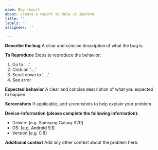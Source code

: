 ```yaml
---
name: Bug report
about: Create a report to help us improve
title: ''
labels: ''
assignees: ''

---
```


**Describe the bug**
A clear and concise description of what the bug is.

**To Reproduce**
Steps to reproduce the behavior:
1. Go to '...'
2. Click on '....'
3. Scroll down to '....'
4. See error

**Expected behavior**
A clear and concise description of what you expected to happen.

**Screenshots**
If applicable, add screenshots to help explain your problem.

**Device-Information (please complete the following information):**
 - Device: [e.g. Samsung Galaxy S20]
 - OS: [e.g. Android 9.1]
 - Version [e.g. 0.8]

**Additional context**
Add any other context about the problem here.
